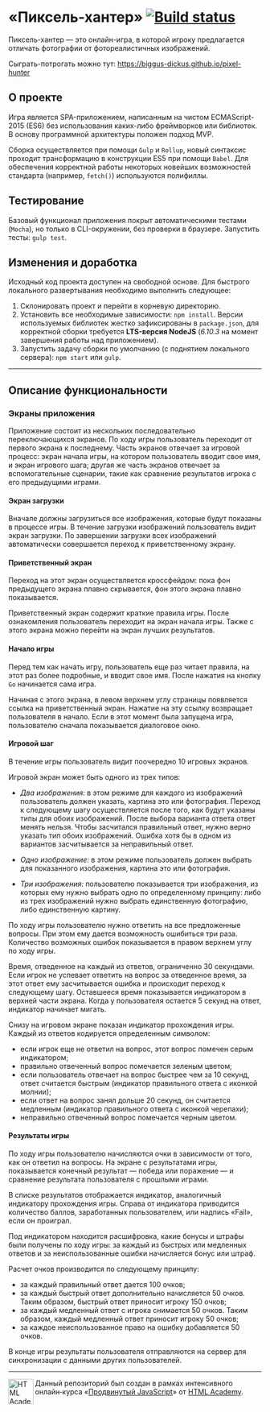 # «Пиксель-хантер» [![Build status][travis-image]][travis-url]

Пиксель-хантер — это онлайн-игра, в которой игроку предлагается отличать фотографии от фотореалистичных изображений.

Сыграть-потрогать можно тут: https://biggus-dickus.github.io/pixel-hunter

## О проекте
Игра является SPA-приложением, написанным на чистом ECMAScript-2015 (ES6) без использования каких-либо фреймворков или библиотек. В основу программной архитектуры положен подход MVP.

Сборка осуществляется при помощи `Gulp` и `Rollup`, новый синтаксис проходит трансформацию в конструкции ES5 при помощи `Babel`. Для обеспечения корректной работы некоторых новейших возможностей стандарта (например, `fetch()`) используются полифиллы.

## Тестирование
Базовый функционал приложения покрыт автоматическими тестами (`Mocha`), но только в CLI-окружении, без проверки в браузере. Запустить тесты: `gulp test`.

## Изменения и доработка
Исходный код проекта доступен на свободной основе. Для быстрого локального развертывания необходимо выполнить следующее:

1. Склонировать проект и перейти в корневую директорию.
2. Установить все необходимые зависимости: `npm install`. Версии используемых библиотек жестко зафиксированы в `package.json`, для корректной сборки требуется **LTS-версия NodeJS** (*6.10.3* на момент завершения работы над приложением).
3. Запустить задачу сборки по умолчанию (с поднятием локального сервера): `npm start` или `gulp`.

---

## Описание функциональности
### Экраны приложения
Приложение состоит из нескольких последовательно переключающихся экранов. По ходу игры пользователь переходит от первого экрана к последнему. Часть экранов отвечает за игровой процесс: экран начала игры, на котором пользователь вводит свое имя, и экран игрового шага; другая же часть экранов отвечает за вспомогательные сценарии, такие как сравнение результатов игрока с его предыдущими играми.

#### Экран загрузки
Вначале должны загрузиться все изображения, которые будут показаны в процессе игры. В течение загрузки изображений пользователь видит экран загрузки. По завершении загрузки всех изображений автоматически совершается переход к приветственному экрану.

#### Приветственный экран
Переход на этот экран осуществляется кроссфейдом: пока фон предыдущего экрана плавно скрывается, фон этого экрана плавно показывается.

Приветственный экран содержит краткие правила игры. После ознакомления пользователь переходит на экран начала игры. Также с этого экрана можно перейти на экран лучших результатов.

#### Начало игры
Перед тем как начать игру, пользователь еще раз читает правила, на этот раз более подробные, и вводит свое имя. После нажатия на кнопку `Go` начинается сама игра.

Начиная с этого экрана, в левом верхнем углу страницы появляется ссылка на приветственный экран. Нажатие на эту ссылку возвращает пользователя в начало. Если в этот момент была запущена игра, пользователю сначала показывается диалоговое окно.

#### Игровой шаг
В течение игры пользователь видит поочередно 10 игровых экранов.

Игровой экран может быть одного из трех типов:

- *Два изображения:* в этом режиме для каждого из изображений пользователь должен указать, картина это или фотография. Переход к следующему шагу осуществляется после того, как будут указаны типы для обоих изображений. После выбора варианта ответа ответ менять нельзя. Чтобы засчитался правильный ответ, нужно верно указать тип обоих изображений. Ошибка хотя бы в одном из вариантов засчитывается за неправильный ответ.

- *Одно изображение:* в этом режиме пользователь должен выбрать для показанного изображения, картина это или фотография.

- *Три изображения:* пользователю показывается три изображения, из которых ему нужно выбрать одно по определенному принципу: либо из трех изображений нужно выбрать единственную фотографию, либо единственную картину.

По ходу игры пользователю нужно ответить на все предложенные вопросы. При этом ему дается возможность ошибиться три раза. Количество возможных ошибок показывается в правом верхнем углу по ходу игры.

Время, отведенное на каждый из ответов, ограниченно 30 секундами. Если игрок не успевает ответить на вопрос за отведенное время, за этот ответ ему засчитывается ошибка и происходит переход к следующему шагу. Оставшееся время показывается индикатором в верхней части экрана. Когда у пользователя остается 5 секунд на ответ, индикатор начинает мигать.

Снизу на игровом экране показан индикатор прохождения игры. Каждый из ответов кодируется определенным символом:

- если игрок еще не ответил на вопрос, этот вопрос помечен серым индикатором;
- правильно отвеченный вопрос помечается зеленым цветом;
- если пользователь отвечает на вопрос быстрее чем за 10 секунд, ответ считается быстрым (индикатор правильного ответа с иконкой молнии);
- если ответ на вопрос занял дольше 20 секунд, он считается медленным (индикатор правильного ответа с иконкой черепахи);
- неправильно отвеченный вопрос помечается черным цветом.

#### Результаты игры
По ходу игры пользователю начисляются очки в зависимости от того, как он ответил на вопросы. На экране с результатами игры, показывается конечный результат — победа или поражение — и сравнение результата пользователя с прошлыми играми.

В списке результатов отображается индикатор, аналогичный индикатору прохождения игры. Справа от индикатора приводится количество баллов, заработанных пользователем, или надпись «Fail», если он проиграл.

Под индикатором находится расшифровка, какие бонусы и штрафы были получены по ходу игры: за каждый из быстрых или медленных ответов и за неиспользованные ошибки начисляется бонус или штраф.

Расчет очков производится по следующему принципу:

- за каждый правильный ответ дается 100 очков;
- за каждый быстрый ответ дополнительно начисляется 50 очков. Таким образом, быстрый ответ приносит игроку 150 очков;
- за каждый медленный ответ с игрока снимается 50 очков. Таким образом, каждый медленный ответ приносит игроку 50 очков;
- за каждое неиспользованное право на ошибку добавляется 50 очков.

В конце игры результаты пользователя отправляются на сервер для синхронизации с данными других пользователей.

---

<a href="https://htmlacademy.ru/intensive/ecmascript"><img align="left" width="50" height="50" title="HTML Academy" src="https://up.htmlacademy.ru/static/img/intensive/ecmascript/logo-for-github.svg"></a>

Данный репозиторий был создан в рамках интенсивного онлайн‑курса «[Продвинутый JavaScript](https://htmlacademy.ru/intensive/ecmascript)» от [HTML Academy](https://htmlacademy.ru).

[travis-image]: https://travis-ci.org/htmlacademy-ecmascript/107049-pixel-hunter.svg?branch=master
[travis-url]: https://travis-ci.org/htmlacademy-ecmascript/107049-pixel-hunter

